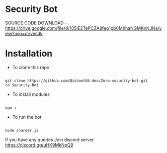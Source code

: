 # Security Bot

SOURCE CODE DOWNLOAD - https://drive.google.com/file/d/105lE2TePCZA8feg1pb0MhhaNGMKnNJNa/view?usp=drivesdk

# Installation

- To clone this repo
```

git clone https://github.com/Nishant04-dev/Zoro-security-bot.git
cd Security-Bot

```

- To install modules
```

npm i

```

- To run the bot
```

node sharder.js

```

If you have any queries Join discord server 
https://discord.gg/uHK9MkNpQ9
